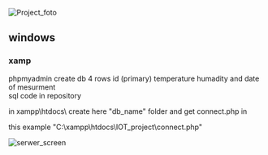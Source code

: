 ![Project_foto](https://user-images.githubusercontent.com/79656363/227808227-eaae977f-4d9d-4b8b-b939-f4b1345ac043.png)

## windows 
### xamp 

phpmyadmin create db 4 rows id (primary) temperature humadity and date of mesurment  
sql code in repository

in xampp\htdocs\ create here "db_name" folder and get connect.php in 

this example "C:\xampp\htdocs\IOT_project\connect.php"

![serwer_screen](https://user-images.githubusercontent.com/79656363/227808287-e72b52fc-5b74-422f-bba3-0b3faf66bfb3.png)

